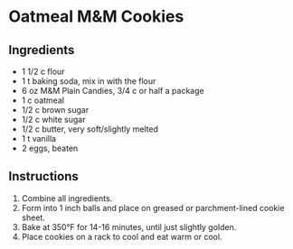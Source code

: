 # Oatmeal M&M Cookies

## Ingredients
- 1 1/2 c flour
- 1 t baking soda, mix in with the flour
- 6 oz M&M Plain Candies, 3/4 c or half a package
- 1 c oatmeal
- 1/2 c brown sugar
- 1/2 c white sugar
- 1/2 c butter, very soft/slightly melted
- 1 t vanilla
- 2 eggs, beaten

## Instructions
1. Combine all ingredients.
2. Form into 1 inch balls and place on greased or parchment-lined cookie sheet.
3. Bake at 350°F for 14-16 minutes, until just slightly golden.
4. Place cookies on a rack to cool and eat warm or cool.
